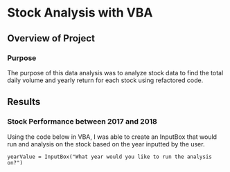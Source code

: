 # Stock Analysis with VBA

## Overview of Project

### Purpose
The purpose of this data analysis was to analyze stock data to find the total daily volume and yearly return for each stock using refactored code.

## Results

### Stock Performance between 2017 and 2018
Using the code below in VBA, I was able to create an InputBox that would run and analysis on the stock based on the year inputted by the user.
```
yearValue = InputBox("What year would you like to run the analysis on?")
```

